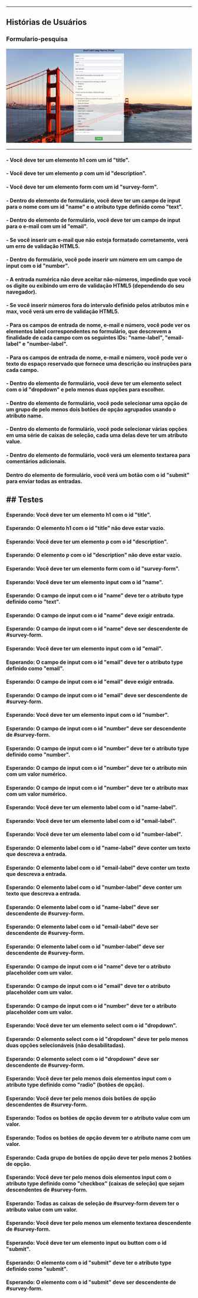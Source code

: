<hr>
<h2>Histórias de Usuários</h2>
<h3>Formulario-pesquisa</h3>

<img src="images/formulario-pesquisa.png">
<hr>

<h4>- Você deve ter um elemento h1 com um id "title".</h4>
<h4>- Você deve ter um elemento p com um id "description".</h4>
<h4>- Você deve ter um elemento form com um id "survey-form".</h4>
<h4>- Dentro do elemento de formulário, você deve ter um campo de input para o nome com um id "name" e o atributo type definido como "text".</h4>
<h4>- Dentro do elemento de formulário, você deve ter um campo de input para o e-mail com um id "email".</h4>
<h4>- Se você inserir um e-mail que não esteja formatado corretamente, verá um erro de validação HTML5.</h4>
<h4>- Dentro do formulário, você pode inserir um número em um campo de input com o id "number".</h4>
<h4>- A entrada numérica não deve aceitar não-números, impedindo que você os digite ou exibindo um erro de validação HTML5 (dependendo do seu navegador).</h4>
<h4>- Se você inserir números fora do intervalo definido pelos atributos min e max, você verá um erro de validação HTML5.</h4>
<h4>- Para os campos de entrada de nome, e-mail e número, você pode ver os elementos label correspondentes no formulário, que descrevem a finalidade de cada campo com os seguintes IDs: "name-label", "email-label" e "number-label".</h4>
<h4>- Para os campos de entrada de nome, e-mail e número, você pode ver o texto do espaço reservado que fornece uma descrição ou instruções para cada campo.</h4>
<h4>- Dentro do elemento de formulário, você deve ter um elemento select com o id "dropdown" e pelo menos duas opções para escolher.</h4>
<h4>- Dentro do elemento de formulário, você pode selecionar uma opção de um grupo de pelo menos dois botões de opção agrupados usando o atributo name.</h4>
<h4>- Dentro do elemento de formulário, você pode selecionar várias opções em uma série de caixas de seleção, cada uma delas deve ter um atributo value.</h4>
<h4>- Dentro do elemento de formulário, você verá um elemento textarea para comentários adicionais.</h4>
<h4> Dentro do elemento de formulário, você verá um botão com o id "submit" para enviar todas as entradas.</h4>

<h2>## Testes</h2>

<h4>Esperando: Você deve ter um elemento h1 com o id "title".</h4>
<h4>Esperando: O elemento h1 com o id "title" não deve estar vazio.</h4>
<h4>Esperando: Você deve ter um elemento p com o id "description".</h4>
<h4>Esperando: O elemento p com o id "description" não deve estar vazio.</h4>
<h4>Esperando: Você deve ter um elemento form com o id "survey-form".</h4>
<h4>Esperando: Você deve ter um elemento input com o id "name".</h4>
<h4>Esperando: O campo de input com o id "name" deve ter o atributo type definido como "text".</h4>
<h4>Esperando: O campo de input com o id "name" deve exigir entrada.</h4>
<h4>Esperando: O campo de input com o id "name" deve ser descendente de #survey-form.</h4>
<h4>Esperando: Você deve ter um elemento input com o id "email".</h4>
<h4>Esperando: O campo de input com o id "email" deve ter o atributo type definido como "email".</h4>
<h4>Esperando: O campo de input com o id "email" deve exigir entrada.</h4>
<h4>Esperando: O campo de input com o id "email" deve ser descendente de #survey-form.</h4>
<h4>Esperando: Você deve ter um elemento input com o id "number".</h4>
<h4>Esperando: O campo de input com o id "number" deve ser descendente de #survey-form.</h4>
<h4>Esperando: O campo de input com o id "number" deve ter o atributo type definido como "number".</h4>
<h4>Esperando: O campo de input com o id "number" deve ter o atributo min com um valor numérico.</h4>
<h4>Esperando: O campo de input com o id "number" deve ter o atributo max com um valor numérico.</h4>
<h4>Esperando: Você deve ter um elemento label com o id "name-label".</h4>
<h4>Esperando: Você deve ter um elemento label com o id "email-label".</h4>
<h4>Esperando: Você deve ter um elemento label com o id "number-label".</h4>
<h4>Esperando: O elemento label com o id "name-label" deve conter um texto que descreva a entrada.</h4>
<h4>Esperando: O elemento label com o id "email-label" deve conter um texto que descreva a entrada.</h4>
<h4>Esperando: O elemento label com o id "number-label" deve conter um texto que descreva a entrada.</h4>
<h4>Esperando: O elemento label com o id "name-label" deve ser descendente de #survey-form.</h4>
<h4>Esperando: O elemento label com o id "email-label" deve ser descendente de #survey-form.</h4>
<h4>Esperando: O elemento label com o id "number-label" deve ser descendente de #survey-form.</h4>
<h4>Esperando: O campo de input com o id "name" deve ter o atributo placeholder com um valor.</h4>
<h4>Esperando: O campo de input com o id "email" deve ter o atributo placeholder com um valor.</h4>
<h4>Esperando: O campo de input com o id "number" deve ter o atributo placeholder com um valor.</h4>
<h4>Esperando: Você deve ter um elemento select com o id "dropdown".</h4>
<h4>Esperando: O elemento select com o id "dropdown" deve ter pelo menos duas opções selecionáveis (não desabilitadas).</h4>
<h4>Esperando: O elemento select com o id "dropdown" deve ser descendente de #survey-form.</h4>
<h4>Esperando: Você deve ter pelo menos dois elementos input com o atributo type definido como "radio" (botões de opção).</h4>
<h4>Esperando: Você deve ter pelo menos dois botões de opção descendentes de #survey-form.</h4>
<h4>Esperando: Todos os botões de opção devem ter o atributo value com um valor.</h4>
<h4>Esperando: Todos os botões de opção devem ter o atributo name com um valor.</h4>
<h4>Esperando: Cada grupo de botões de opção deve ter pelo menos 2 botões de opção.</h4>
<h4>Esperando: Você deve ter pelo menos dois elementos input com o atributo type definido como "checkbox" (caixas de seleção) que sejam descendentes de #survey-form.</h4>
<h4>Esperando: Todas as caixas de seleção de #survey-form devem ter o atributo value com um valor.</h4>
<h4>Esperando: Você deve ter pelo menos um elemento textarea descendente de #survey-form.</h4>
<h4>Esperando: Você deve ter um elemento input ou button com o id "submit".</h4>
<h4>Esperando: O elemento com o id "submit" deve ter o atributo type definido como "submit".</h4>
<h4>Esperando: O elemento com o id "submit" deve ser descendente de #survey-form.</h4>
